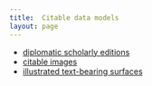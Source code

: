 ```yaml
---
title:  Citable data models
layout: page
---
```




-   [diplomatic scholarly editions](../dse)
-   [citable images](../imagemodel)
-   [illustrated text-bearing surfaces](../tbsmodel)
